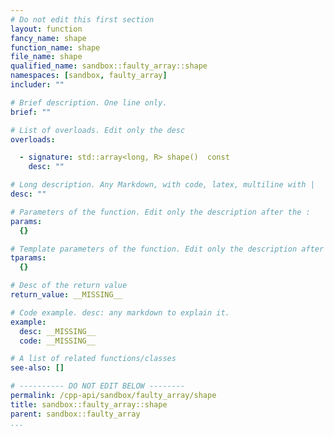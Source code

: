 ```yaml
---
# Do not edit this first section
layout: function
fancy_name: shape
function_name: shape
file_name: shape
qualified_name: sandbox::faulty_array::shape
namespaces: [sandbox, faulty_array]
includer: ""

# Brief description. One line only.
brief: ""

# List of overloads. Edit only the desc
overloads:

  - signature: std::array<long, R> shape()  const
    desc: ""

# Long description. Any Markdown, with code, latex, multiline with |
desc: ""

# Parameters of the function. Edit only the description after the :
params:
  {}

# Template parameters of the function. Edit only the description after the :
tparams:
  {}

# Desc of the return value
return_value: __MISSING__

# Code example. desc: any markdown to explain it.
example:
  desc: __MISSING__
  code: __MISSING__

# A list of related functions/classes
see-also: []

# ---------- DO NOT EDIT BELOW --------
permalink: /cpp-api/sandbox/faulty_array/shape
title: sandbox::faulty_array::shape
parent: sandbox::faulty_array
...
```


